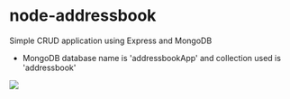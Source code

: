 # node-addressbook
Simple CRUD application using Express and MongoDB
- MongoDB database name is 'addressbookApp' and collection used is 'addressbook'

<img src="https://c6.staticflickr.com/9/8332/28432827093_b83d9b7f3d_b.jpg"/>

